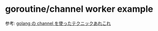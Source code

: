 # goroutine/channel worker example


参考: [golang の channel を使ったテクニックあれこれ](https://mattn.kaoriya.net/software/lang/go/20160706165757.htm)
